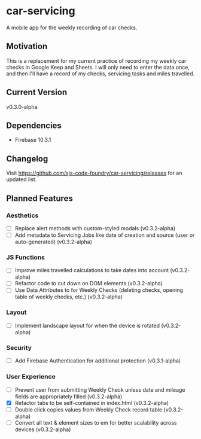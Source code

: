 # car-servicing
A mobile app for the weekly recording of car checks.
## Motivation
This is a replacement for my current practice of recording my weekly car checks in Google Keep and Sheets.  I will only need to enter the data once, and then I'll have a record of my checks, servicing tasks and miles travelled.
## Current Version
v0.3.0-alpha
## Dependencies
- Firebase 10.3.1
## Changelog
Visit https://github.com/sjs-code-foundry/car-servicing/releases for an updated list.
## Planned Features
### Aesthetics
- [ ] Replace alert methods with custom-styled modals (v0.3.2-alpha)
- [ ] Add metadata to Servicing Jobs like date of creation and source (user or auto-generated) (v0.3.2-alpha)
### JS Functions
- [ ] Improve miles travelled calculations to take dates into account (v0.3.2-alpha)
- [ ] Refactor code to cut down on DOM elements (v0.3.2-alpha)
- [ ] Use Data Attributes to for Weekly Checks (deleting checks, opening table of weekly checks, etc.) (v0.3.2-alpha)
### Layout
- [ ] Implement landscape layout for when the device is rotated (v0.3.2-alpha)
### Security
- [ ] Add Firebase Authentication for additional protection (v0.3.1-alpha)
### User Experience
- [ ] Prevent user from submitting Weekly Check unless date and mileage fields are appropriately filled (v0.3.2-alpha)
- [x] Refactor tabs to be self-contained in index.html (v0.3.2-alpha)
- [ ] Double click copies values from Weekly Check record table (v0.3.2-alpha)
- [ ] Convert all text & element sizes to em for better scalability across devices (v0.3.2-alpha)
